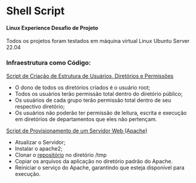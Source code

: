 # Shell Script
#### Linux Experience Desafio de Projeto

Todos os projetos foram testados em máquina virtual Linux Ubuntu Server 22.04
### Infraestrutura como Código:

[Script de Criação de Estrutura de Usuários, Diretórios e Permissões](https://github.com/ElisaDrumond/Infra-como-codigo/tree/main/script-de-criacao)
* O dono de todos os diretórios criados é o usuário root;
* Todos os usuários terão permissão total dentro do diretório público;
* Os usuários de cada grupo terão permissão total dentro de seu respectivo diretório;
* Os usuários não poderão ter permissão de leitura, escrita e execução em diretórios de departamentos que eles não pertençam.

[Script de Provisionamento de um Servidor Web (Apache)](https://github.com/ElisaDrumond/Infra-como-codigo/tree/main/script-de-provisionamento)
* Atualizar o Servidor;
* Instalar o apache2;
* Clonar o [repositório](https://github.com/denilsonbonatti/linux-site-dio.git) no diretório /tmp
* Copiar os arquivos da aplicação no diretório padrão do Apache.
* Reiniciar o serviço do Apache, garantindo que esteja disponível para execução.
